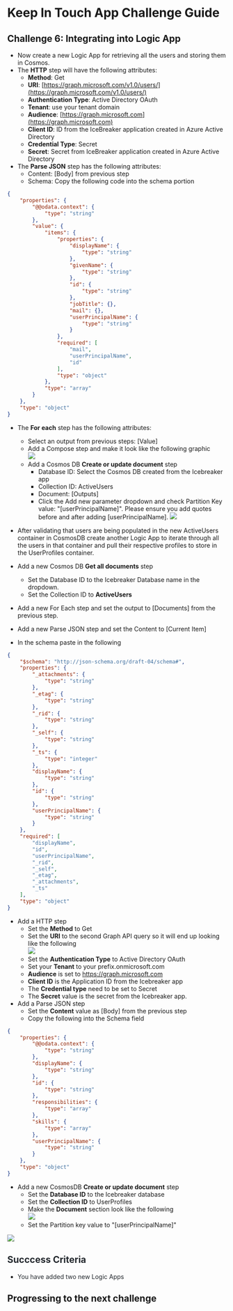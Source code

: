 # Keep In Touch App Challenge Guide

## Challenge 6: Integrating into Logic App

* Now create a new Logic App for retrieving all the users and storing them in Cosmos. 
* The **HTTP** step will have the following attributes:
    * **Method**: Get
    * **URI**: [https://graph.microsoft.com/v1.0/users/](https://graph.microsoft.com/v1.0/users/)
    * **Authentication Type**: Active Directory OAuth
    * **Tenant**: use your tenant domain
    * **Audience**: [https://graph.microsoft.com](https://graph.microsoft.com)
    * **Client ID**: ID from the IceBreaker application created in Azure Active Directory
    * **Credential Type**: Secret
    * **Secret**: Secret from IceBreaker application created in Azure Active Directory
* The **Parse JSON** step has the following attributes:
    * Content: [Body] from previous step
    * Schema: Copy the following code into the schema portion
```json
{
    "properties": {
        "@@odata.context": {
            "type": "string"
        },
        "value": {
            "items": {
                "properties": {
                    "displayName": {
                        "type": "string"
                    },
                    "givenName": {
                        "type": "string"
                    },
                    "id": {
                        "type": "string"
                    },
                    "jobTitle": {},
                    "mail": {},
                    "userPrincipalName": {
                        "type": "string"
                    }
                },
                "required": [
                    "mail",
                    "userPrincipalName",
                    "id"
                ],
                "type": "object"
            },
            "type": "array"
        }
    },
    "type": "object"
}
```
        

* The **For each** step has the following attributes:
    * Select an output from previous steps: [Value]  
    * Add a Compose step and make it look like the following graphic   
    ![](images/compose-step1.png)  
    * Add a Cosmos DB **Create or update document** step
        * Database ID: Select the Cosmos DB created from the Icebreaker app
        * Collection ID: ActiveUsers
        * Document: [Outputs]
        * Click the Add new parameter dropdown and check Partition Key value: "[userPrincipalName]". Please ensure you add quotes before and after adding [userPrincipalName].
![](images/logicapp1.png)

* After validating that users are being populated in the new ActiveUsers container in CosmosDB create another Logic App to iterate through all the users in that container and pull their respective profiles to store in the UserProfiles container.
* Add a new Cosmos DB **Get all documents** step  
    * Set the Database ID to the Icebreaker Database name in the dropdown.
    * Set the Collection ID to **ActiveUsers**  
* Add a new For Each step and set the output to [Documents] from the previous step.
* Add a new Parse JSON step and set the Content to [Current Item]
* In the schema paste in the following
```json
{
    "$schema": "http://json-schema.org/draft-04/schema#",
    "properties": {
        "_attachments": {
            "type": "string"
        },
        "_etag": {
            "type": "string"
        },
        "_rid": {
            "type": "string"
        },
        "_self": {
            "type": "string"
        },
        "_ts": {
            "type": "integer"
        },
        "displayName": {
            "type": "string"
        },
        "id": {
            "type": "string"
        },
        "userPrincipalName": {
            "type": "string"
        }
    },
    "required": [
        "displayName",
        "id",
        "userPrincipalName",
        "_rid",
        "_self",
        "_etag",
        "_attachments",
        "_ts"
    ],
    "type": "object"
}
```
* Add a HTTP step  
    * Set the **Method** to Get
    * Set the **URI** to the second Graph API query so it will end up looking like the following  
    ![](images/graphGetMetadata.png)   
    * Set the **Authentication Type** to Active Directory OAuth
    * Set your **Tenant** to your prefix.onmicrosoft.com
    * **Audience** is set to https://graph.microsoft.com  
    * **Client ID** is the Application ID from the Icebreaker app
    * The **Credential type** need to be set to Secret
    * The **Secret** value is the secret from the Icebreaker app.  
* Add a Parse JSON step
    * Set the **Content** value as [Body] from the previous step
    * Copy the following into the Schema field  
```json
{
    "properties": {
        "@@odata.context": {
            "type": "string"
        },
        "displayName": {
            "type": "string"
        },
        "id": {
            "type": "string"
        },
        "responsibilities": {
            "type": "array"
        },
        "skills": {
            "type": "array"
        },
        "userPrincipalName": {
            "type": "string"
        }
    },
    "type": "object"
}
```  
* Add a new CosmosDB **Create or update document** step  
    * Set the **Database ID** to the Icebreaker database
    * Set the **Collection ID** to UserProfiles
    * Make the **Document** section look like the following  
    ![](images/getmetadata-create.png)  
    * Set the Partition key value to "[userPrincipalName]"  
    
    

    
      
![](images/NewLogicApp2.png)


## <span class="colour" style="color: rgb(36, 41, 46);">Succcess Criteria</span>

* <span class="colour" style="color: rgb(36, 41, 46);">You have added two new Logic Apps</span>

## Progressing to the next challenge
